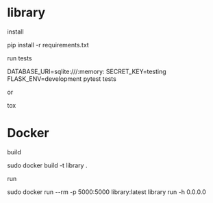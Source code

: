 # library

install

pip install -r requirements.txt


run tests

DATABASE_URI=sqlite:///:memory: SECRET_KEY=testing FLASK_ENV=development pytest tests

or

tox


# Docker

build

sudo docker build -t library .

run

sudo docker run --rm -p 5000:5000 library:latest library run -h 0.0.0.0
